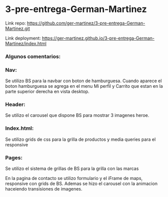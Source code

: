 # 3-pre-entrega-German-Martinez
Link repo: https://github.com/ger-martinez/3-pre-entrega-German-Martinez.git

Link deployment: https://ger-martinez.github.io/3-pre-entrega-German-Martinez/index.html


### Algunos comentarios:
### Nav:
Se utilizo BS para la navbar con boton de hamburguesa. Cuando aparece el boton hamburguesa se agrega en el menu Mi perfil y Carrito que estan en la parte superior derecha en vista desktop.
### Header:
Se utilizo el carousel que dispone BS para mostrar 3 imagenes heroe.
### Index.html:
Se utilizo grids de css para la grilla de productos y media queries para el responsive
### Pages:
Se utilizo el sistema de grillas de BS para la grilla con las marcas

En la pagina de contacto se utilizo formulario y el iFrame de maps, responsive con grids de BS. Ademas se hizo el carousel con la animacion haceiendo transisiones de imagenes.
